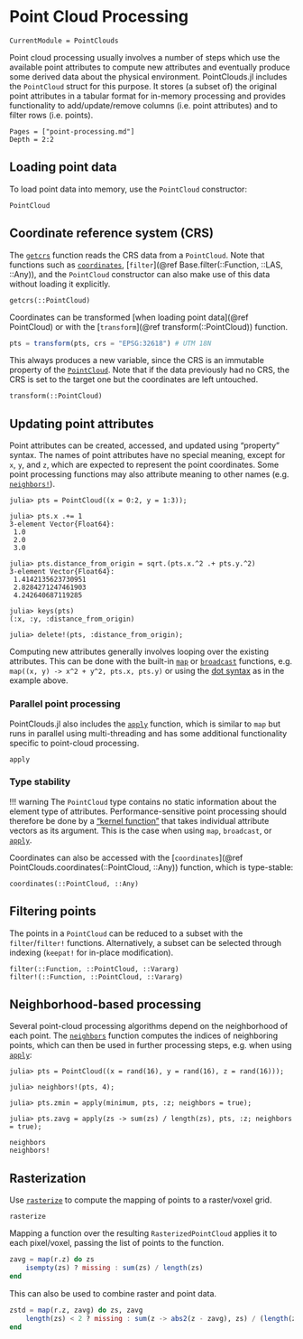 # Point Cloud Processing

```@meta
CurrentModule = PointClouds
```

Point cloud processing usually involves a number of steps which use the available point attributes to compute new attributes and eventually produce some derived data about the physical environment.
PointClouds.jl includes the `PointCloud` struct for this purpose.
It stores (a subset of) the original point attributes in a tabular format for in-memory processing and provides functionality to add/update/remove columns (i.e. point attributes) and to filter rows (i.e. points).

```@contents
Pages = ["point-processing.md"]
Depth = 2:2
```

## Loading point data

To load point data into memory, use the `PointCloud` constructor:

```@docs
PointCloud
```

## Coordinate reference system (CRS)

The [`getcrs`](@ref) function reads the CRS data from a `PointCloud`. Note that
functions such as [`coordinates`](@ref), [`filter`](@ref
Base.filter(::Function, ::LAS, ::Any)), and the `PointCloud` constructor can
also make use of this data without loading it explicitly.

```@docs
getcrs(::PointCloud)
```

Coordinates can be transformed [when loading point data](@ref PointCloud) or
with the [`transform`](@ref transform(::PointCloud)) function.

```julia
pts = transform(pts, crs = "EPSG:32618") # UTM 18N
```

This always produces a new variable, since the CRS is an immutable property of
the [`PointCloud`](@ref). Note that if the data previously had no CRS, the CRS
is set to the target one but the coordinates are left untouched.

```@docs
transform(::PointCloud)
```

## Updating point attributes

Point attributes can be created, accessed, and updated using “property” syntax.
The names of point attributes have no special meaning, except for `x`, `y`, and
`z`, which are expected to represent the point coordinates. Some point
processing functions may also attribute meaning to other names (e.g.
[`neighbors!`](@ref)).

```jldoctest; setup = :(using PointClouds)
julia> pts = PointCloud((x = 0:2, y = 1:3));

julia> pts.x .+= 1
3-element Vector{Float64}:
 1.0
 2.0
 3.0

julia> pts.distance_from_origin = sqrt.(pts.x.^2 .+ pts.y.^2)
3-element Vector{Float64}:
 1.4142135623730951
 2.8284271247461903
 4.242640687119285

julia> keys(pts)
(:x, :y, :distance_from_origin)

julia> delete!(pts, :distance_from_origin);
```

Computing new attributes generally involves looping over the existing
attributes. This can be done with the built-in
[`map`](https://docs.julialang.org/en/v1/base/collections/#Base.map) or
[`broadcast`](https://docs.julialang.org/en/v1/base/arrays/#Base.Broadcast.broadcast)
functions, e.g. `map((x, y) -> x^2 + y^2, pts.x, pts.y)` or using the [dot
syntax](https://docs.julialang.org/en/v1/manual/functions/#man-vectorized) as
in the example above.

### Parallel point processing

PointClouds.jl also includes the [`apply`](@ref) function, which is similar to
`map` but runs in parallel using multi-threading and has some additional
functionality specific to point-cloud processing.

```@docs
apply
```

### Type stability

!!! warning
    The `PointCloud` type contains no static information about the element type
    of attributes. Performance-sensitive point processing should therefore be
    done by a [“kernel
    function”](https://docs.julialang.org/en/v1/manual/performance-tips/#kernel-functions)
    that takes individual attribute vectors as its argument. This is the case
    when using `map`, `broadcast`, or [`apply`](@ref).

Coordinates can also be accessed with the [`coordinates`](@ref
PointClouds.coordinates(::PointCloud, ::Any)) function, which is type-stable:

```@docs
coordinates(::PointCloud, ::Any)
```

## Filtering points

The points in a `PointCloud` can be reduced to a subset with the
`filter`/`filter!` functions. Alternatively, a subset can be selected through
indexing (`keepat!` for in-place modification).

```@docs
filter(::Function, ::PointCloud, ::Vararg)
filter!(::Function, ::PointCloud, ::Vararg)
```

## Neighborhood-based processing

Several point-cloud processing algorithms depend on the neighborhood of each
point. The [`neighbors`](@ref) function computes the indices of neighboring
points, which can then be used in further processing steps, e.g. when using
[`apply`](@ref):

```jldoctest; setup = :(using PointClouds)
julia> pts = PointCloud((x = rand(16), y = rand(16), z = rand(16)));

julia> neighbors!(pts, 4);

julia> pts.zmin = apply(minimum, pts, :z; neighbors = true);

julia> pts.zavg = apply(zs -> sum(zs) / length(zs), pts, :z; neighbors = true);
```

```@docs
neighbors
neighbors!
```

## Rasterization

Use [`rasterize`](@ref) to compute the mapping of points to a raster/voxel grid.

```@docs
rasterize
```

Mapping a function over the resulting `RasterizedPointCloud` applies it to each pixel/voxel, passing the list of points to the function.

```julia
zavg = map(r.z) do zs
    isempty(zs) ? missing : sum(zs) / length(zs)
end
```

This can also be used to combine raster and point data.

```julia
zstd = map(r.z, zavg) do zs, zavg
    length(zs) < 2 ? missing : sum(z -> abs2(z - zavg), zs) / (length(zs) - 1)
end
```
